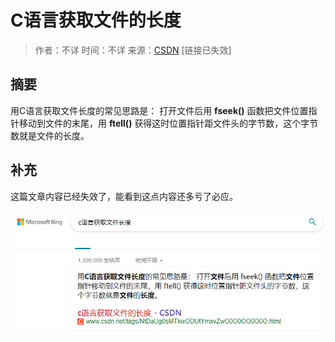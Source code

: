 # C语言获取文件的长度

> 作者：不详
> 时间：不详
> 来源：[CSDN](www.csdn.net/tags/NtDaUg0sMTkwODUtYmxvZwO0O0OO0O0O.html) [链接已失效]

## 摘要

用C语言获取文件长度的常见思路是： 打开文件后用 **fseek()** 函数把文件位置指针移动到文件的末尾，用 **ftell()** 获得这时位置指针距文件头的字节数，这个字节数就是文件的长度。

## 补充

这篇文章内容已经失效了，能看到这点内容还多亏了必应。

![搜索引擎的结果图](/参考资料/图片素材/Q3%20-%20P1.png)
